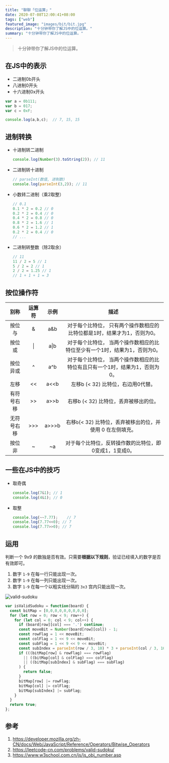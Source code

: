 ```yaml
---
title: "聊聊「位运算」"
date: 2020-07-08T12:00:41+08:00
tags: ["web"]
featured_image: "images/bit/bit.jpg"
description: "十分钟带你了解JS中的位运算。"
summary: "十分钟带你了解JS中的位运算。"
---
```


> 十分钟带你了解JS中的位运算。

## 在JS中的表示

- 二进制0b开头
- 八进制0开头
- 十六进制0x开头

```js
var a = 0b111;
var b = 017;
var c = 0xF;

console.log(a,b,c);  // 7, 15, 15
```

## 进制转换

- 十进制转二进制

  ```js
  console.log(Number(3).toString(2)); // 11
  ```

- 二进制转十进制

  ```js
  // parseInt(数值, 进制数)
  console.log(parseInt(3,2)); // 11
  ```

- 小数转二进制（乘2取整）

  ```js
  // 0.1
  0.1 * 2 = 0.2 // 0
  0.2 * 2 = 0.4 // 0
  0.4 * 2 = 0.8 // 0
  0.8 * 2 = 1.6 // 1
  0.6 * 2 = 1.2 // 1
  0.2 * 2 = 0.4 // 0
  // ...
  ```

- 二进制转整数（除2取余）

  ```js
  // 11
  11 / 2 = 5 // 1
  5 / 2 = 2 // 1
  2 / 2 = 1.25 // 1 
  // 1 + 1 + 1 = 3
  ```

## 按位操作符

|    别称    | 运算符 | 示例  |                             描述                             |
| :--------: | :----: | :---: | :----------------------------------------------------------: |
|   按位与   |   &    |  a&b  | 对于每个比特位， 只有两个操作数相应的比特位都是1时，结果才为1，否则为0。 |
|   按位或   |   \|   | a\|b  | 对于每个比特位， 当两个操作数相应的比特位至少有一个1时，结果为1，否则为0。 |
|  按位异或  |   ^    |  a^b  | 对于每个比特位， 当两个操作数相应的比特位有且只有一个1时，结果为1，否则为0。 |
|    左移    |   <<   | a<<b  |              左移b (< 32) 比特位，右边用0代替。              |
| 有符号右移 |   >>   | a>>b  |            右移b (< 32) 比特位，丢弃被移出的位。             |
| 无符号右移 |  >>>   | a>>>b | 右移` b `(< 32) 比特位，丢弃被移出的位，并使用 0 在左侧填充。 |
|   按位非   |   ~    |  ~a   |    对于每个比特位，反转操作数的比特位，即0变成1，1变成0。    |

## 一些在JS中的技巧

- 取奇偶

  ```js
  console.log(7&1); // 1
  console.log(4&1); // 0
  ```

- 取整

  ```js
  console.log(~~7.77);    // 7
  console.log(7.77<<0); // 7
  console.log(7.77>>0); // 7
  ```

## 运用

判断一个 9x9 的数独是否有效。只需要**根据以下规则**，验证已经填入的数字是否有效即可。

1. 数字 `1-9` 在每一行只能出现一次。
2. 数字 `1-9` 在每一列只能出现一次。
3. 数字 `1-9` 在每一个以粗实线分隔的 `3x3` 宫内只能出现一次。

![valid-sudoku](/images/bit/valid-sudoku.png)

```js
var isValidSudoku = function(board) {
  const bitMap = [0,0,0,0,0,0,0,0,0];
  for (let row = 0; row < 9; row++) {
    for (let col = 0; col < 9; col++) {
      if (board[row][col] === '.') continue;
      const moveBit = Number(board[row][col]) - 1;
      const rowFlag = 1 << moveBit;
      const colFlag = 1 << 9 << moveBit;
      const subFlag = 1 << 9 << 9 << moveBit;
      const subIndex = parseInt(row / 3, 10) * 3 + parseInt(col / 3, 10);
      if (((bitMap[row] & rowFlag) === rowFlag)
        || ((bitMap[col] & colFlag) === colFlag)
        || ((bitMap[subIndex] & subFlag) === subFlag)
      ) {
        return false;
      }
      bitMap[row] |= rowFlag;
      bitMap[col] |= colFlag;
      bitMap[subIndex] |= subFlag;
    }
  }
  return true;
};
```

## 参考

1. https://developer.mozilla.org/zh-CN/docs/Web/JavaScript/Reference/Operators/Bitwise_Operators
2. https://leetcode-cn.com/problems/valid-sudoku/
3. https://www.w3school.com.cn/js/js_obj_number.asp

